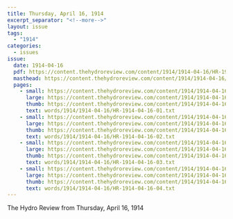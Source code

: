 ```yaml
---
title: Thursday, April 16, 1914
excerpt_separator: "<!--more-->"
layout: issue
tags:
  - "1914"
categories:
  - issues
issue:
  date: 1914-04-16
  pdf: https://content.thehydroreview.com/content/1914/1914-04-16/HR-1914-04-16.pdf
  masthead: https://content.thehydroreview.com/content/1914/1914-04-16/masthead/HR-1914-04-16.jpg
  pages:
    - small: https://content.thehydroreview.com/content/1914/1914-04-16/small/HR-1914-04-16-01.jpg
      large: https://content.thehydroreview.com/content/1914/1914-04-16/large/HR-1914-04-16-01.jpg
      thumb: https://content.thehydroreview.com/content/1914/1914-04-16/thumbnails/HR-1914-04-16-01.jpg
      text: words/1914/1914-04-16/HR-1914-04-16-01.txt
    - small: https://content.thehydroreview.com/content/1914/1914-04-16/small/HR-1914-04-16-02.jpg
      large: https://content.thehydroreview.com/content/1914/1914-04-16/large/HR-1914-04-16-02.jpg
      thumb: https://content.thehydroreview.com/content/1914/1914-04-16/thumbnails/HR-1914-04-16-02.jpg
      text: words/1914/1914-04-16/HR-1914-04-16-02.txt
    - small: https://content.thehydroreview.com/content/1914/1914-04-16/small/HR-1914-04-16-03.jpg
      large: https://content.thehydroreview.com/content/1914/1914-04-16/large/HR-1914-04-16-03.jpg
      thumb: https://content.thehydroreview.com/content/1914/1914-04-16/thumbnails/HR-1914-04-16-03.jpg
      text: words/1914/1914-04-16/HR-1914-04-16-03.txt
    - small: https://content.thehydroreview.com/content/1914/1914-04-16/small/HR-1914-04-16-04.jpg
      large: https://content.thehydroreview.com/content/1914/1914-04-16/large/HR-1914-04-16-04.jpg
      thumb: https://content.thehydroreview.com/content/1914/1914-04-16/thumbnails/HR-1914-04-16-04.jpg
      text: words/1914/1914-04-16/HR-1914-04-16-04.txt
---
```


The Hydro Review from Thursday, April 16, 1914

<!--more-->


